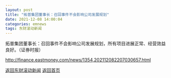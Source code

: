 ```yaml
---
layout: post
title: "拓普集团董事长：召回事件不会影响公司发展规划"
date: 2021-12-08 14:00:04
categories: emnews
tags: 东财滚动新闻
---
```


拓普集团董事长：召回事件不会影响公司发展规划，所有项目进展正常、经营效益良好。（证券时报）

<http://finance.eastmoney.com/news/1354,202112082207030657.html>

[返回东财滚动新闻](//finews.withounder.com/emnews/)
[返回首页](//finews.withounder.com/)